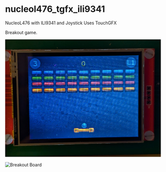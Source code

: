 # nucleol476_tgfx_ili9341
NucleoL476 with ILI9341 and Joystick
Uses TouchGFX

Breakout game.

![Breakout](docs/pics/breakout.jpg)

![Breakout Board](docs/pics/breakout1.png)